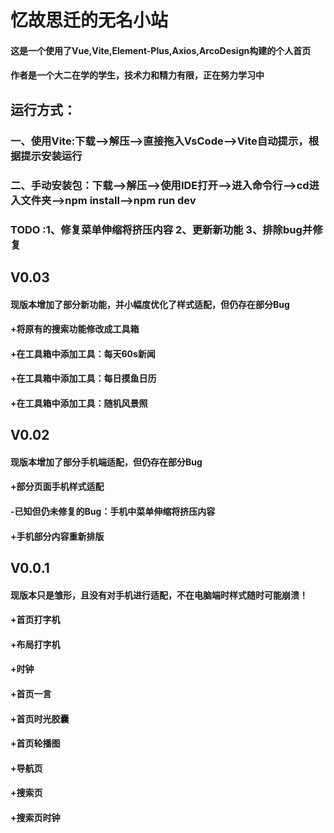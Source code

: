# 忆故思迁的无名小站
#### 这是一个使用了Vue,Vite,Element-Plus,Axios,ArcoDesign构建的个人首页
#### 作者是一个大二在学的学生，技术力和精力有限，正在努力学习中

## 运行方式：
### 一、使用Vite:下载-->解压-->直接拖入VsCode-->Vite自动提示，根据提示安装运行
### 二、手动安装包：下载-->解压-->使用IDE打开-->进入命令行-->cd进入文件夹-->npm install-->npm run dev
### TODO :1、修复菜单伸缩将挤压内容 2、更新新功能 3、排除bug并修复

## V0.03
#### 现版本增加了部分新功能，并小幅度优化了样式适配，但仍存在部分Bug
#### +将原有的搜索功能修改成工具箱
#### +在工具箱中添加工具：每天60s新闻
#### +在工具箱中添加工具：每日摸鱼日历
#### +在工具箱中添加工具：随机风景照

## V0.02
#### 现版本增加了部分手机端适配，但仍存在部分Bug
#### +部分页面手机样式适配
#### -已知但仍未修复的Bug：手机中菜单伸缩将挤压内容
#### +手机部分内容重新排版

## V0.0.1
#### 现版本只是雏形，且没有对手机进行适配，不在电脑端时样式随时可能崩溃！
#### +首页打字机
#### +布局打字机
#### +时钟
#### +首页一言
#### +首页时光胶囊
#### +首页轮播图
#### +导航页
#### +搜索页
#### +搜索页时钟


